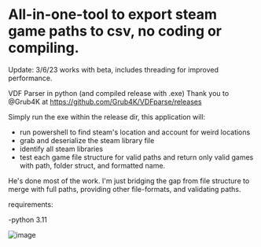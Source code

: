 # All-in-one-tool to export steam game paths to csv, no coding or compiling. 
 
 Update: 3/6/23 works with beta, includes threading for improved performance. 
 
 

VDF Parser in python (and compiled release with .exe) 
Thank you to @Grub4K at https://github.com/Grub4K/VDFparse/releases

Simply run the exe within the release dir, this application will:
- run powershell to find steam's location and account for weird locations
- grab and deserialize the steam library file
- identify all steam libraries 
- test each game file structure for valid paths and return only valid games with path, folder struct, and formatted name. 

He's done most of the work. I'm just bridging the gap from file structure to merge with full paths, providing other file-formats, and validating paths. 

 requirements:

-python 3.11
 
 ![image](https://user-images.githubusercontent.com/98753696/215885658-6289fb35-681b-4bbd-b0e0-eee2d4a428ad.png)




